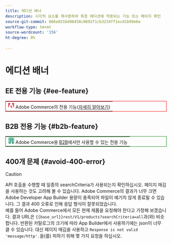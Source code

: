 ```yaml
---
title: 에디션 배너
description: 시각적 요소를 재사용하여 특정 에디션에 적용되는 기능 또는 페이지 확인
source-git-commit: 066e031bd98458c8692f1cb3234ff1ecd1b99e6e
workflow-type: tm+mt
source-wordcount: '156'
ht-degree: 0%

---
```


# 에디션 배너

## EE 전용 기능 {#ee-feature}

<table style="border:1px solid red">
<tr><td><img alt="Adobe Commerce 기능" src="../assets/adobe-logo.svg" width="20" height="20" /> Adobe Commerce의 전용 기능(<a href="https://experienceleague.adobe.com/docs/commerce-admin/user-guides/home.html?lang=ko#product-editions">자세히 알아보기</a>)</td></tr>
</table>

## B2B 전용 기능 {#b2b-feature}

<table style="border:1px solid green">
<tr><td><img alt="Adobe Commerce 기능" src="../assets/b2b.svg" width="20" height="20" /> Adobe Commerce용 <a href="https://experienceleague.adobe.com/docs/commerce-admin/b2b/guide-overview.html?lang=ko">B2B</a>에서만 사용할 수 있는 전용 기능</td></tr>
</table>

## 400개 문제 {#avoid-400-error}

>[!CAUTION]
>
>API 호출을 수행할 때 일종의 searchCriteria가 사용되는지 확인하십시오. 페이지 매김을 사용하는 것도 고려해 볼 수 있습니다. Adobe Commerce의 결과가 너무 크면 Adobe Developer App Builder 용량이 충족되어 파일이 예기치 않게 종료될 수 있습니다. 그 결과 400 오류로 인해 응답 형식이 잘못되었습니다.\
> 예를 들어 Adobe Commerce에서 모든 현재 제품을 요청해야 한다고 가정해 보겠습니다. 결과 URL은 `{{base_url}}rest/V1/products?searchCriteria=all`과(와) 비슷합니다. 반환된 카탈로그의 크기에 따라 App Builder에서 사용하기에는 json이 너무 클 수 있습니다. 대신 페이지 매김을 사용하고 `Response is not valid 'message/http'.`을(를) 피하기 위해 몇 가지 요청을 하십시오.
